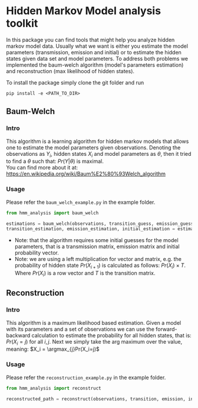 # Hidden Markov Model analysis toolkit
In this package you can find tools that might help you analyze hidden markov model data.
Usually what we want is either you estimate the model parameters (transmission, emission and initial)
or to estimate the hidden states given data set and model parameters. To address both problems we implemented 
the baum-welch algorithm (model's parameters estimation) and reconstruction (max likelihood of hidden states).

To install the package simply clone the git folder and run
```shell
pip install -e <PATH_TO_DIR>
```


## Baum-Welch
### Intro
This algorithm is a learning algorithm for hidden markov models that allows one to estimate the 
model parameters given observations. Denoting the observations as $Y_i$, hidden states $X_i$ and model parameters as 
$\theta$, then it tried to find a $\theta$ such that: $Pr(Y|\theta)$ is maximal.  
You can find more about it at: https://en.wikipedia.org/wiki/Baum%E2%80%93Welch_algorithm

### Usage
Please refer the `baum_welch_example.py` in the example folder.  

```python
from hmm_analysis import baum_welch

estimations = baum_welch(observations, transition_guess, emission_guess, initial_guess, niters=100)
transition_estimation, emission_estimation, initial_estimation = estimations
```
* Note: that the algorithm requires some initial guesses for the model parameters, that is a transmission matrix, 
emission matrix and initial probability vector.
* Note: we are using a left multiplication for vector and matrix, e.g. the probability of hidden state $Pr(X_{i+1})$ 
is calculated as follows: $Pr(X_i) \times T$. Where $Pr(X_i)$ is a row vector and $T$ is the transition matrix.


## Reconstruction
### Intro
This algorithm is a maximum likelihood based estimation. Given a model with its parameters and a set of observations
we can use the forward-backward calculation to estimate the probability for all hidden states, that is: $Pr(X_i=j)$ 
for all $i, j$. Next we simply take the arg maximum over the value, meaning: $X_i = \argmax_{j}Pr(X_i=j)$

### Usage
Please refer the `reconstruction_example.py` in the example folder.

```python
from hmm_analysis import reconstruct

reconstructed_path = reconstruct(observations, transition, emission, initial)
```
